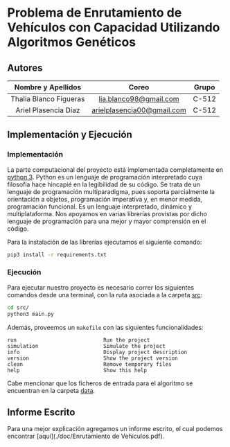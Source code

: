 # Problema de Enrutamiento de Vehı́culos con Capacidad Utilizando Algoritmos Genéticos

## Autores

| **Nombre y Apellidos** |                          **Coreo**                           | **Grupo** |
| :--------------------: | :----------------------------------------------------------: | :-------: |
| Thalia Blanco Figueras | [lia.blanco98@gmail.com](mailto:lia.blanco98@gmail.com)         |   C-512   |
|  Ariel Plasencia Díaz  | [arielplasencia00@gmail.com](mailto:arielplasencia00@gmail.com) |   C-512   |

## Implementación y Ejecución

### Implementación

La parte computacional del proyecto está implementada completamente en [python 3](https://es.wikipedia.org/wiki/Python). Python es un lenguaje de programación interpretado cuya filosofía hace hincapié en la legibilidad de su código. Se trata de un lenguaje de programación multiparadigma, pues soporta parcialmente la orientación a objetos, programación imperativa y, en menor medida, programación funcional. Es un lenguaje interpretado, dinámico y multiplataforma. Nos apoyamos en varias librerías provistas por dicho lenguaje de programación para una mejor y mayor comprensión en el código.

Para la instalación de las librerías ejecutamos el siguiente comando:

```bash
pip3 install -r requirements.txt
```

### Ejecución

Para ejecutar nuestro proyecto es necesario correr los siguientes comandos desde una terminal, con la ruta asociada a la carpeta [src](..\Codigo\src):

```bash
cd src/
python3 main.py
```

Además, proveemos un `makefile` con las siguientes funcionalidades:

```text
run                            Run the project
simulation                     Simulate the project
info                           Display project description
version                        Show the project version
clean                          Remove temporary files
help                           Show this help
```

Cabe mencionar que los ficheros de entrada para el algoritmo se encuentran en la carpeta [data](./src/data/).

## Informe Escrito

Para una mejor explicación agregamos un informe escrito, el cual podemos encontrar [aquí](./doc/Enrutamiento de Vehiculos.pdf).